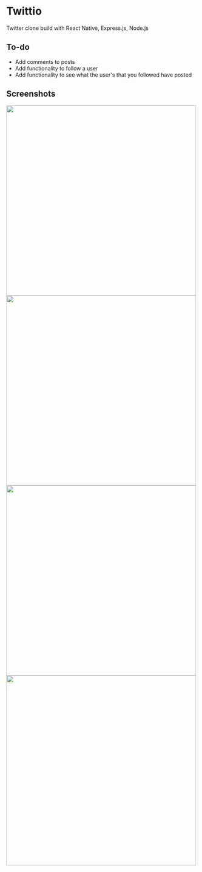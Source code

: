 # Twittio
Twitter clone build with React Native, Express.js, Node.js


<h2>To-do</h2>

<ul>
  <li>Add comments to posts</li>
  <li>Add functionality to follow a user</li>
  <li>Add functionality to see what the user's that you followed have posted</li>
</ul>

<h2>Screenshots</h2>
<img src="https://i.imgur.com/ilM0The.png" height="500" width="500"/>
<img src="https://i.imgur.com/SmvpN7f.png" height="500" width="500"/>
<img src="https://i.imgur.com/NkXaLLK.png" height="500" width="500"/>
<img src="https://i.imgur.com/7ltK714.png" height="500" width="500"/>

